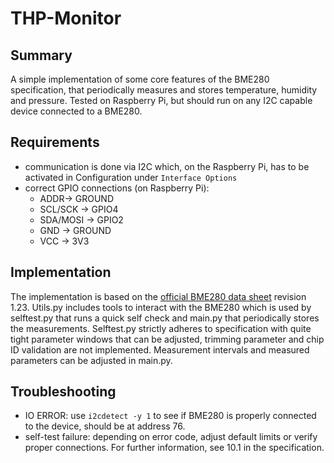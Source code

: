 # THP-Monitor 


## Summary
A simple implementation of some core features of the BME280 specification, that periodically measures and stores temperature, humidity and pressure. Tested on Raspberry Pi, but should run on any I2C capable device connected to a BME280.

## Requirements
* communication is done via I2C which, on the Raspberry Pi, has to be activated in Configuration under `Interface Options`
* correct GPIO connections (on Raspberry Pi):
  * ADDR-> GROUND
  * SCL/SCK -> GPIO4
  * SDA/MOSI -> GPIO2
  * GND -> GROUND
  * VCC -> 3V3

## Implementation
The implementation is based on the [official BME280 data sheet](https://www.bosch-sensortec.com/products/environmental-sensors/humidity-sensors-bme280/#documents) revision 1.23. Utils.py includes tools to interact with the BME280 which is used by selftest.py that runs a quick self check and main.py that periodically stores the measurements. Selftest.py strictly adheres to specification with quite tight parameter windows that can be adjusted, trimming parameter and chip ID validation are not implemented. Measurement intervals and measured parameters can be adjusted in main.py.

## Troubleshooting
* IO ERROR: use `i2cdetect -y 1` to see if BME280 is properly connected to the device, should be at address 76.
* self-test failure: depending on error code, adjust default limits or verify proper connections. For further information, see 10.1 in the specification.
